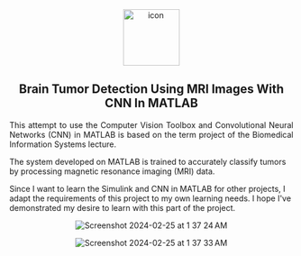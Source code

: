 <div align="center">
<img src="https://cdn-icons-png.flaticon.com/512/9304/9304432.png" width="100" height=100" alt="icon">
</div>

<h2 align="center">Brain Tumor Detection Using MRI Images With CNN In MATLAB</h1>

<p align="justify">
This attempt to use the Computer Vision Toolbox and Convolutional Neural Networks (CNN) in MATLAB is based on the term project of the Biomedical Information Systems lecture. 

The system developed on MATLAB is trained to accurately classify tumors by processing magnetic resonance imaging (MRI) data. 

Since I want to learn the Simulink and CNN in MATLAB for other projects, I adapt the requirements of this project to my own learning needs. I hope I've demonstrated my desire to learn with this part of the project.

<div align="center">

![Screenshot 2024-02-25 at 1 37 24 AM](https://github.com/semanurbilada/try-section/assets/96194982/b2346a59-775d-4851-8863-7545a7d025e0)


![Screenshot 2024-02-25 at 1 37 33 AM](https://github.com/semanurbilada/try-section/assets/96194982/7cfe4422-11c1-4407-a488-042533b512d1)

</div>